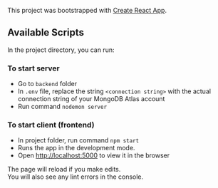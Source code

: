 This project was bootstrapped with [Create React App](https://github.com/facebook/create-react-app).

## Available Scripts

In the project directory, you can run:

### To start server

- Go to `backend` folder
- In `.env` file, replace the string `<connection string>` with the actual connection string of your MongoDB Atlas account
- Run command `nodemon server`

### To start client (frontend)

- In project folder, run command `npm start`
- Runs the app in the development mode.<br>
- Open [http://localhost:5000](http://localhost:5000) to view it in the browser

The page will reload if you make edits.<br>
You will also see any lint errors in the console.
